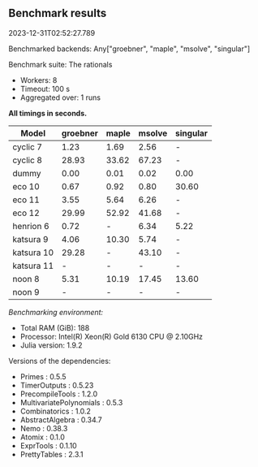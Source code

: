 ## Benchmark results

2023-12-31T02:52:27.789

Benchmarked backends: Any["groebner", "maple", "msolve", "singular"]

Benchmark suite: The rationals

- Workers: 8
- Timeout: 100 s
- Aggregated over: 1 runs

**All timings in seconds.**

|Model|groebner|maple|msolve|singular|
|-----|---|---|---|---|
|cyclic 7|1.23|1.69|2.56| - |
|cyclic 8|28.93|33.62|67.23| - |
|dummy|0.00|0.01|0.02|0.00|
|eco 10|0.67|0.92|0.80|30.60|
|eco 11|3.55|5.64|6.26| - |
|eco 12|29.99|52.92|41.68| - |
|henrion 6|0.72| - |6.34|5.22|
|katsura 9|4.06|10.30|5.74| - |
|katsura 10|29.28| - |43.10| - |
|katsura 11| - | - | - | - |
|noon 8|5.31|10.19|17.45|13.60|
|noon 9| - | - | - | - |

*Benchmarking environment:*

* Total RAM (GiB): 188
* Processor: Intel(R) Xeon(R) Gold 6130 CPU @ 2.10GHz
* Julia version: 1.9.2

Versions of the dependencies:

* Primes : 0.5.5
* TimerOutputs : 0.5.23
* PrecompileTools : 1.2.0
* MultivariatePolynomials : 0.5.3
* Combinatorics : 1.0.2
* AbstractAlgebra : 0.34.7
* Nemo : 0.38.3
* Atomix : 0.1.0
* ExprTools : 0.1.10
* PrettyTables : 2.3.1
